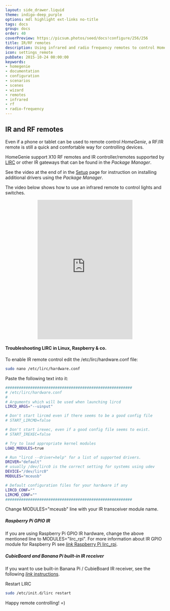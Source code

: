 ```yaml
---
layout: side_drawer.liquid
theme: indigo-deep_purple
options: mdl highlight ext-links no-title
tags: docs
group: docs
order: 40
coverPreview: https://picsum.photos/seed/docs!configure/256/256
title: IR/RF remotes
description: Using infrared and radio frequency remotes to control HomeGenie
icon: settings_remote
pubDate: 2015-10-24 00:00:00
keywords:
- homegenie
- documentation
- configuration
- scenarios
- scenes
- wizard
- remotes
- infrared
- rf
- radio-frequency
---
```


## IR and RF remotes

Even if a phone or tablet can be used to remote control *HomeGenie*, a RF/IR remote
is still a quick and comfortable way for controlling devices.

HomeGenie support X10 RF remotes and IR controller/remotes supported by [LIRC](http://www.lirc.org/)
or other IR gateways that can be found in the *Package Manager*.

See the video at the end of in the [Setup](#/docs/setup) page for instruction on
installing additional drivers using the *Package Manager*.

The video below shows how to use an infrared remote to control lights and switches.

<div class="content-margin" align="center">
    <iframe self="size-medium" height="440" src="https://www.youtube.com/embed/f_uywgXmAwk?rel=0" frameborder="0" allowfullscreen></iframe>
</div>

#### Troubleshooting LIRC in Linux, Raspberry & co.

To enable IR remote control edit the /etc/lirc/hardware.conf file: 

```bash
sudo nano /etc/lirc/hardware.conf 
```

Paste the following text into it:

```bash
########################################################
# /etc/lirc/hardware.conf
#
# Arguments which will be used when launching lircd
LIRCD_ARGS="--uinput"

# Don't start lircmd even if there seems to be a good config file
# START_LIRCMD=false

# Don't start irexec, even if a good config file seems to exist.
# START_IREXEC=false

# Try to load appropriate kernel modules
LOAD_MODULES=true

# Run "lircd --driver=help" for a list of supported drivers.
DRIVER="default"
# usually /dev/lirc0 is the correct setting for systems using udev
DEVICE="/dev/lirc0"
MODULES="mceusb"

# Default configuration files for your hardware if any
LIRCD_CONF=""
LIRCMD_CONF=""
########################################################
```

Change MODULES="mceusb" line with your IR transceiver module name. 

##### Raspberry Pi GPIO IR

If you are using Raspberry Pi GPIO IR hardware, change the above mentioned line
to MODULES="lirc_rpi". For more information about IR GPIO module for Raspberry Pi
see [<i class="material-icons notranslate">link</i> Raspberry Pi lirc_rpi](http://aron.ws/projects/lirc_rpi/). 

##### CubieBoard and Banana Pi built-in IR receiver

If you want to use built-in Banana Pi / CubieBoard IR receiver, see the  
following [<i class="material-icons notranslate">link</i> instructions](http://linux-sunxi.org/LIRC#Using_LIRC_with_Cubieboard2_.28A20_SoC.29). 

Restart LIRC 

```bash
sudo /etc/init.d/lirc restart 
```

Happy remote controlling! =)
